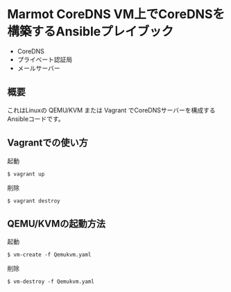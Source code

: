 # Marmot CoreDNS VM上でCoreDNSを構築するAnsibleプレイブック

* CoreDNS
* プライベート認証局
* メールサーバー



## 概要

これはLinuxの QEMU/KVM または Vagrant でCoreDNSサーバーを構成するAnsibleコードです。


## Vagrantでの使い方

起動

~~~
$ vagrant up
~~~

削除

~~~
$ vagrant destroy
~~~


## QEMU/KVMの起動方法

起動

~~~
$ vm-create -f Qemukvm.yaml
~~~

削除

~~~
$ vm-destroy -f Qemukvm.yaml
~~~

